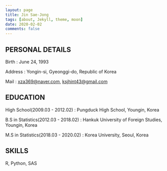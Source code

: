 ```yaml
---
layout: page
title: Jin Sae-Jong
tags: [about, Jekyll, theme, moon]
date: 2020-02-02
comments: false
---
```


## PERSONAL DETAILS

Birth : June 24, 1993

Address :  Yongin-si, Gyeonggi-do, Republic of Korea

Mail : xza369@naver.com, ksjhint43@gmail.com

## EDUCATION

High School(2009.03 - 2012.02) : Pungduck High School, Youngin, Korea

B.S in Statistics(2012.03 - 2018.02) : Hankuk University of Foreign Studies, Youngin, Korea

M.S in Statistics(2018.03 - 2020.02) : Korea University, Seoul, Korea

## SKILLS

R, Python, SAS
